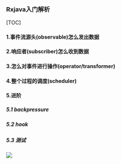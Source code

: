 ### Rxjava入门解析

[TOC]

#### 1.事件流源头(observable)怎么发出数据



#### 2.响应者(subscriber)怎么收到数据

#### 3.怎么对事件进行操作(operator/transformer)

#### 4.整个过程的调度(scheduler)

#### 5.进阶

##### 5.1 backpressure

##### 5.2 hook

##### 5.3 测试

![](https://mkdown-1256191338.cos.ap-beijing.myqcloud.com//mkdown20200324173819.png)

